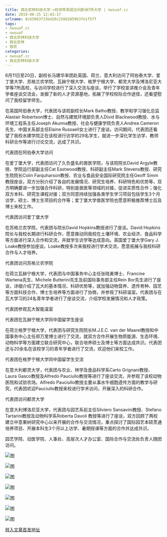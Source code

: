 ```yaml
---
title: 西北农林科技大学->校领导率团访问欧洲7所大学 | nwsuaf.cc
date: 2019-06-25 12:43:17
urlname: 8c65063f33bd20c258d285963fe1f5ff
tags: 
- nwsuaf.cc
- nwsuaf
- 西北农林科技大学
- 西北农林
- 西农
categories:
- nwsuaf.cc
- 西北农林科技大学
---
```



6月11日至20日，副校长马建华率团赴英国、荷兰、意大利访问了阿伯泰大学、爱丁堡大学、苏格兰农学院、瓦赫宁根大学、格罗宁根大学、都灵大学及博洛尼亚大学等7所高校，与访问学校进行了深入交流与座谈，举行了学校宣讲推介会及青年学者座谈交流会，发掘了新的人才资源基地，拓展了学校校际合作途径，还看望慰问了我校留学师生。

在英国阿伯泰大学，代表团与该校副校长Mark Batho教授、教学和学习强化总监Alastair Robertson博士、自然与建筑环境部负责人Divid Blackwood教授、水与环境工程系主任Joseph Akunna教授、社会与健康学院负责人Andrea Cameron先生、中国关系部主任Elaine Russaell女士进行了座谈。访问期间，代表团还看望了我校水建学院正在该校进行访学的29名学生，就进一步深化学生访学、教师科研合作等进行讨论交流，达成了共识。

代表团在阿伯泰大学访问

在爱丁堡大学，代表团访问了久负盛名的兽医学院，与该院院长David Argyle教授、学院运行部副主任Cat Eastwood教授、科研副主任Mark Stevens教授、研究生院院长Colin Farquharson教授、农业与食品安全国际研究院主任Geoff Simm教授座谈，双方分别介绍了各自的发展情况、研究生培养、科研特色和优势等，双方明确要进一步加强合作科研，特别是兽医等领域的对接，促进实质性合作；强化双方本科、研究生课程对接；双方同意持续加强各类学生学习项目包括学生3个月访学，硕士、博士生项目的合作等；爱丁堡大学兽医学院也愿意积极推荐博士后及博士来校工作。

代表团访问爱丁堡大学

在苏格兰农学院，代表团与院长David Hopkins教授进行了座谈。David Hopkins院长与我校长期进行科研合作，愿意推动同我校在土壤环境、农业经济、食品科学等方面进行深入合作和交流，并就学生访学等达成意向。英国爱丁堡大学Gary J. Loake教授参加座谈。Loake教授多次来我校进行学术交流，愿意拓展与我校科研合作与人才培养。

代表团访问苏格兰农学院

在荷兰瓦赫宁根大学，代表团与中国事务中心主任张晓勇博士、Francine Wartena先生、Michele Butterini先生及前国际事务部主任Rein Bor先生进行了座谈，详细介绍了瓦大的基本情况、科研优势等，就加强动物营养、遗传育种、园艺等方面科技合作、博士生培养等方面进行了协商，并参观了科研温室。代表团与在瓦大学习的24名青年学者进行了座谈交流，介绍学校发展情况和人才政策。

代表团参观瓦大智能温室

代表团在瓦赫宁根大学同中国留学生座谈

在荷兰格罗宁根大学，代表团与研究生院院长M.J.E.C. van der Maarel教授和中国事务中心主任郑万里博士进行了交流，就双方合作开展生物质能源、生态环境、动物科学等方面建立联合研究中心，联合培养硕士及博士等方面达成共识。代表团还与20余名在该校学习的青年学者进行了交流，欢迎他们来校工作。

代表团在格罗宁根大学同中国留学生交流

在意大利都灵大学，代表团与农业、林学及食品科学系Carto Grignani教授、Laura Gasco教授及Alfredo Pauciullo教授等进行了座谈交流，并参观了该校动物医院和试验农场。Alfredo Pauciullo教授主要从事水牛细胞遗传方面的教学与研究，代表团欢迎Pauciullo教授来校进行学术访问，开展深入的科研合作。

代表团访问都灵大学

在意大利博洛尼亚大学，代表团与园艺系前主任Silviero Sansavini教授、Stefano Tartarini教授及动物科学系Roberta Davoli 教授等进行了座谈，双方回顾了两校建立中意果树研究中心以来开展的合作与交流情况，重点探讨了国际园艺本硕贯通培养项目、开展本科生3个月以上访学、暑期授课等方面的合作并达成共识。

园艺学院、动医学院、人事处、高层次人才办公室、国际合作与交流处负责人随团访问。



![图](https://news.nwsuaf.edu.cn/images/content/2019-06/20190625114412301966.jpg)

![图](https://news.nwsuaf.edu.cn/images/content/2019-06/20190625114251452794.jpg)

![图](https://news.nwsuaf.edu.cn/images/content/2019-06/20190625114159706683.jpg)

![图](https://news.nwsuaf.edu.cn/images/content/2019-06/20190625114004253455.jpg)

![图](https://news.nwsuaf.edu.cn/images/content/2019-06/20190625113944198325.jpg)

![图](https://news.nwsuaf.edu.cn/images/content/2019-06/20190625113923215208.jpg)

![图](https://news.nwsuaf.edu.cn/images/content/2019-06/20190625113903553150.jpg)

[转入文章首发地址](https://news.nwsuaf.edu.cn/xnxw/90523.htm)